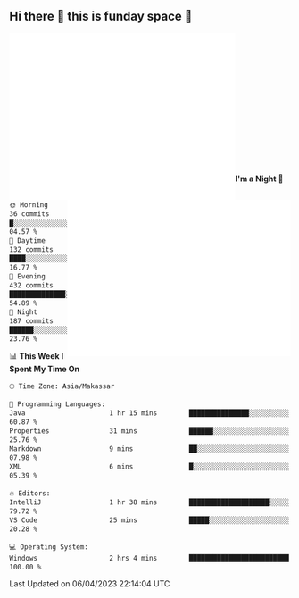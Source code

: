 ## Hi there 👋 this is funday space 🚀

<img align="left" width="405" alt="🌞" src="https://raw.githubusercontent.com/fhasnur/fhasnur/master/general.svg?token=ATQS65TR7ETTG5RLJUDIDBLBN34HE">
<img align="right" width="400" alt="🌞" src="https://raw.githubusercontent.com/fhasnur/fhasnur/master/statistics.svg?token=ATQS65TR7ETTG5RLJUDIDBLBN34HE">

<br><br><br><br><br><br><br><br><br><br><br><br><br><br>

<!--START_SECTION:waka-->
**I'm a Night 🦉** 

```text
🌞 Morning                36 commits          █░░░░░░░░░░░░░░░░░░░░░░░░   04.57 % 
🌆 Daytime                132 commits         ████░░░░░░░░░░░░░░░░░░░░░   16.77 % 
🌃 Evening                432 commits         ██████████████░░░░░░░░░░░   54.89 % 
🌙 Night                  187 commits         ██████░░░░░░░░░░░░░░░░░░░   23.76 % 
```


📊 **This Week I Spent My Time On** 

```text
🕑︎ Time Zone: Asia/Makassar

💬 Programming Languages: 
Java                     1 hr 15 mins        ███████████████░░░░░░░░░░   60.87 % 
Properties               31 mins             ██████░░░░░░░░░░░░░░░░░░░   25.76 % 
Markdown                 9 mins              ██░░░░░░░░░░░░░░░░░░░░░░░   07.98 % 
XML                      6 mins              █░░░░░░░░░░░░░░░░░░░░░░░░   05.39 % 

🔥 Editors: 
IntelliJ                 1 hr 38 mins        ████████████████████░░░░░   79.72 % 
VS Code                  25 mins             █████░░░░░░░░░░░░░░░░░░░░   20.28 % 

💻 Operating System: 
Windows                  2 hrs 4 mins        █████████████████████████   100.00 % 
```


 Last Updated on 06/04/2023 22:14:04 UTC
<!--END_SECTION:waka-->
